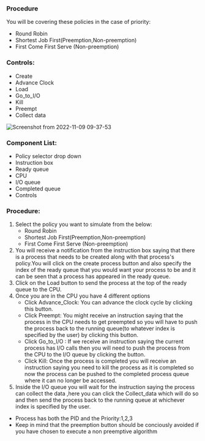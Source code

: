 ### Procedure
You will be covering these policies in the case of priority:
* Round Robin
* Shortest Job First(Preemption,Non-preemption)
* First Come First Serve (Non-preemption)

### Controls:
* Create
* Advance Clock
* Load
* Go_to_I/O
* Kill
* Preempt
* Collect data

![Screenshot from 2022-11-09 09-37-53](https://user-images.githubusercontent.com/110168104/200736401-af3fde1b-98fb-42c4-9c33-4f62d9cb1eea.png)

### Component List:
* Policy selector drop down
* Instruction box
* Ready queue
* CPU
* I/O queue
* Completed queue
* Controls

### Procedure:

1. Select the policy you want to simulate from the below:
   * Round Robin
   * Shortest Job First(Preemption,Non-preemption)
   * First Come First Serve (Non-preemption)
2. You will receive a notification from the instruction box saying that there is a process that needs to be created along with that process's policy.You will click on the create process button  and also specify the index of the ready queue that you would want your process to be and it can be seen that a process has appeared in the ready queue.
3. Click on the Load button to send the process at the top of the ready queue to the CPU.
4. Once you are in the CPU you have 4 different options
   * Click Advance_Clock:  You can advance the clock cycle by clicking this button.
   * Click Preempt: You might receive an instruction saying that the process in the CPU needs to get preempted so you will have to push the process back to the running queue(to whatever index is specified by the user) by clicking this button.
   * Click Go_to_I/O : If we receive an instruction saying the current process has I/O calls then you will need to push the process from the CPU to the I/O queue by clicking the button.
   * Click Kill: Once the process is completed you will receive an instruction saying you need to kill the process as it is completed so now the process can be pushed to the completed process queue where it can no longer be accessed.
5. Inside the I/O queue you will wait for the instruction saying the process can collect the data ,here you can click the Collect_data which will do so and then send the process back to the running queue at whichever index is specified by the user.

* Process has both the PID and the Priority:1,2,3
* Keep in mind that the preemption button should be conciously avoided if you have chosen to execute a non preemptive algorithm
